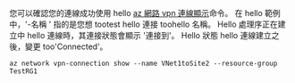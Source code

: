 您可以確認您的連線成功使用 hello [az 網路 vpn 連線顯示](/cli/azure/network/vpn-connection#show)命令。 在 hello 範例中，'-名稱 ' 指的是您想 tootest hello 連接 toohello 名稱。 Hello 處理序正在建立中 hello 連線時，其連接狀態會顯示 '連接到'。 Hello 狀態 hello 連線建立之後，變更 too'Connected'。

```azurecli
az network vpn-connection show --name VNet1toSite2 --resource-group TestRG1
```

